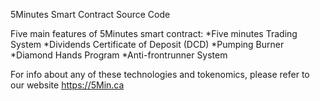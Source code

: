 5Minutes Smart Contract Source Code

Five main features of 5Minutes smart contract:
*Five minutes Trading System
*Dividends Certificate of Deposit (DCD)
*Pumping Burner
*Diamond Hands Program
*Anti-frontrunner System

For info about any of these technologies and tokenomics, please refer to our website https://5Min.ca
